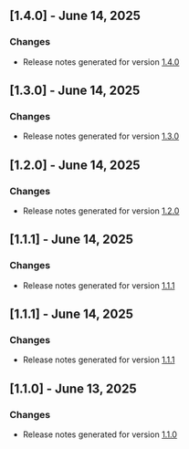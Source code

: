 ## [1.4.0] - June 14, 2025

### Changes
- Release notes generated for version [1.4.0](./.release-notes/1.4.0/release.md)

## [1.3.0] - June 14, 2025

### Changes
- Release notes generated for version [1.3.0](./.release-notes/1.3.0/release.md)

## [1.2.0] - June 14, 2025

### Changes
- Release notes generated for version [1.2.0](./.release-notes/1.2.0/release.md)

## [1.1.1] - June 14, 2025

### Changes
- Release notes generated for version [1.1.1](./.release-notes/1.1.1/release.md)

## [1.1.1] - June 14, 2025

### Changes
- Release notes generated for version [1.1.1](./.release-notes/1.1.1/release.md)

## [1.1.0] - June 13, 2025

### Changes
- Release notes generated for version [1.1.0](./.release-notes/1.1.0/release.md)

